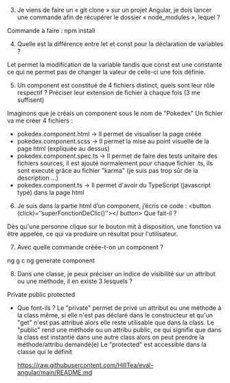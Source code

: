 3. Je viens de faire un « git clone » sur un projet Angular, je dois lancer une commande
afin de récupérer le dossier « node_modules », lequel ?

Commande à faire : npm install

4. Quelle est la différence entre let et const pour la déclaration de variables ?

Let permet la modification de la variable tandis que const est une constante ce qui ne permet pas de changer la valeur de celle-ci une fois définie.

5. Un component est constitué de 4 fichiers distinct, quels sont leur rôle respectif ?
Préciser leur extension de fichier à chaque fois (3 me suffisent)

Imaginons que je créais un component sous le nom de "Pokedex"
Un fichier va me créer 4 fichiers : 
- pokedex.component.html -> Il permet de visualiser la page créée
- pokedex.component.scss -> Il permet la mise au point visuelle de la page html (expliquée au dessus)
- pokedex.component.spec.ts -> Il permet de faire des tests unitaire des fichiers sources, il est ajouté normalement pour chaque fichier .ts, ils sont executé grâce au fichier "karma" (je suis pas trop sûr de la description ...)
- pokedex.component.ts -> Il permet d'avoir du TypeScript (javascript typé) dans la page html

6. Je suis dans la partie html d’un component, j’écris ce code :
<button (click)=’’superFonctionDeClic()’’></ button>
Que fait-il ?

Dès qu'une personne clique sur le bouton mit à disposition, une fonction va être appelée, ce qui va produire un résultat pour l'utilisateur.

7. Avec quelle commande créée-t-on un component ?

ng g c <nom du component>
ng generate component <nom du component>

8. Dans une classe, je peux préciser un indice de visibilité sur un attribut ou une méthode,
il en existe 3 lesquels ?

Private
public
protected

- Que font-ils ?
Le "private" permet de privé un attribut ou une méthode à la class même, si elle n'est pas déclaré dans le constructeur et qu'un "get" n'est pas attribué alors elle reste utilisable que dans la class.
Le "public" rend une méthode ou un attribu public, ce qui signifie que dans la class est instantié dans une autre class alors on peut prendre la méthode/attribu demandé(e)
Le "protected" est accessible dans la classe qui le définit
  
  https://raw.githubusercontent.com/HillTea/eval-angular/main/README.md
